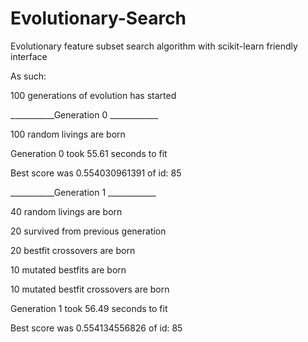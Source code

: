 # Evolutionary-Search
Evolutionary feature subset search algorithm with scikit-learn friendly interface

As such:

100 generations of evolution has started

___________Generation 0 ____________

100 random livings are born

Generation 0 took 55.61 seconds to fit

Best score was 0.554030961391 of id: 85

___________Generation 1 ____________

40 random livings are born

20 survived from previous generation

20 bestfit crossovers are born

10 mutated bestfits are born

10 mutated bestfit crossovers are born

Generation 1 took 56.49 seconds to fit

Best score was 0.554134556826 of id: 85
